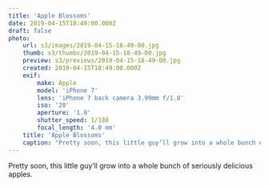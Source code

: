 ```yaml
---
title: 'Apple Blossoms'
date: 2019-04-15T18:49:00.000Z
draft: false
photo:
    url: s3/images/2019-04-15-18-49-00.jpg
    thumb: s3/thumbs/2019-04-15-18-49-00.jpg
    preview: s3/previews/2019-04-15-18-49-00.jpg
    created: 2019-04-15T18:49:00.000Z
    exif:
        make: Apple
        model: 'iPhone 7'
        lens: 'iPhone 7 back camera 3.99mm f/1.8'
        iso: '20'
        aperture: '1.8'
        shutter_speed: 1/188
        focal_length: '4.0 mm'
    title: 'Apple Blossoms'
    caption: "Pretty soon, this little guy’ll grow into a whole bunch of seriously\ndelicious apples.\n"
---
```


Pretty soon, this little guy’ll grow into a whole bunch of seriously
delicious apples.
